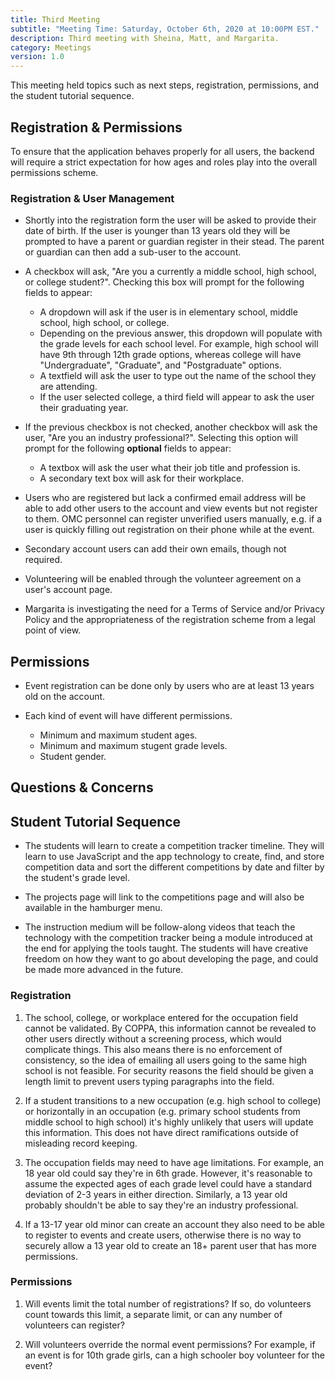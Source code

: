 ```yaml
---
title: Third Meeting
subtitle: "Meeting Time: Saturday, October 6th, 2020 at 10:00PM EST."
description: Third meeting with Sheina, Matt, and Margarita.
category: Meetings
version: 1.0
---
```


This meeting held topics such as next steps, registration, permissions, and the student tutorial sequence.

## Registration & Permissions

To ensure that the application behaves properly for all users, the backend will require a strict expectation for how ages and roles play into the overall permissions scheme.

### Registration & User Management

- Shortly into the registration form the user will be asked to provide their date of birth. If the user is younger than 13 years old they will be prompted to have a parent or guardian register in their stead. The parent or guardian can then add a sub-user to the account.

- A checkbox will ask, "Are you a currently a middle school, high school, or college student?". Checking this box will prompt for the following fields to appear:

  - A dropdown will ask if the user is in elementary school, middle school, high school, or college.
  - Depending on the previous answer, this dropdown will populate with the grade levels for each school level. For example, high school will have 9th through 12th grade options, whereas college will have "Undergraduate", "Graduate", and "Postgraduate" options.
  - A textfield will ask the user to type out the name of the school they are attending.
  - If the user selected college, a third field will appear to ask the user their graduating year.

- If the previous checkbox is not checked, another checkbox will ask the user, "Are you an industry professional?". Selecting this option will prompt for the following **optional** fields to appear:

  - A textbox will ask the user what their job title and profession is.
  - A secondary text box will ask for their workplace.

- Users who are registered but lack a confirmed email address will be able to add other users to the account and view events but not register to them. OMC personnel can register unverified users manually, e.g. if a user is quickly filling out registration on their phone while at the event.

- Secondary account users can add their own emails, though not required.

- Volunteering will be enabled through the volunteer agreement on a user's account page.

- Margarita is investigating the need for a Terms of Service and/or Privacy Policy and the appropriateness of the registration scheme from a legal point of view.

## Permissions

- Event registration can be done only by users who are at least 13 years old on the account.

- Each kind of event will have different permissions.
  - Minimum and maximum student ages.
  - Minimum and maximum stugent grade levels.
  - Student gender.

## Questions & Concerns

## Student Tutorial Sequence

- The students will learn to create a competition tracker timeline. They will learn to use JavaScript and the app technology to create, find, and store competition data and sort the different competitions by date and filter by the student's grade level.

- The projects page will link to the competitions page and will also be available in the hamburger menu.

- The instruction medium will be follow-along videos that teach the technology with the competition tracker being a module introduced at the end for applying the tools taught. The students will have creative freedom on how they want to go about developing the page, and could be made more advanced in the future.

### Registration

1. The school, college, or workplace entered for the occupation field cannot be validated. By COPPA, this information cannot be revealed to other users directly without a screening process, which would complicate things. This also means there is no enforcement of consistency, so the idea of emailing all users going to the same high school is not feasible. For security reasons the field should be given a length limit to prevent users typing paragraphs into the field.

2. If a student transitions to a new occupation (e.g. high school to college) or horizontally in an occupation (e.g. primary school students from middle school to high school) it's highly unlikely that users will update this information. This does not have direct ramifications outside of misleading record keeping.

3. The occupation fields may need to have age limitations. For example, an 18 year old could say they're in 6th grade. However, it's reasonable to assume the expected ages of each grade level could have a standard deviation of 2-3 years in either direction. Similarly, a 13 year old probably shouldn't be able to say they're an industry professional.

4. If a 13-17 year old minor can create an account they also need to be able to register to events and create users, otherwise there is no way to securely allow a 13 year old to create an 18+ parent user that has more permissions.

### Permissions

1. Will events limit the total number of registrations? If so, do volunteers count towards this limit, a separate limit, or can any number of volunteers can register?

2. Will volunteers override the normal event permissions? For example, if an event is for 10th grade girls, can a high schooler boy volunteer for the event?
